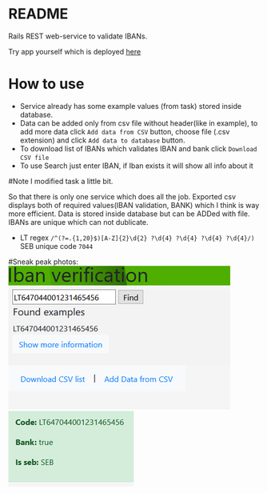 # README
Rails REST web-service to validate IBANs.

Try app yourself which is deployed [here](https://ibanvalidation.herokuapp.com/.)

# How to use
* Service already has some example values (from task) stored inside database.
* Data can be added only from csv file without header(like in example), to add more data click `Add data from CSV` button, choose file (.csv extension) and click 
`Add data to database` button.
* To download list of IBANs which validates IBAN and bank click `Download CSV file`
* To use Search just enter IBAN, if Iban exists it will show all info about it

#Note
I modified task a little bit.

So that there is only one service which does all the job. Exported csv displays both of required values(IBAN validation, BANK) which I think is way more efficient.
Data is stored inside database but can be ADDed with file. IBANs are unique which can not dublicate.

* LT regex `/^(?=.{1,20}$)[A-Z]{2}\d{2} ?\d{4} ?\d{4} ?\d{4} ?\d{4}/)` SEB unique code `7044`


#Sneak peak photos:
 ![](img/1.png)
 ![](img/2.png)

